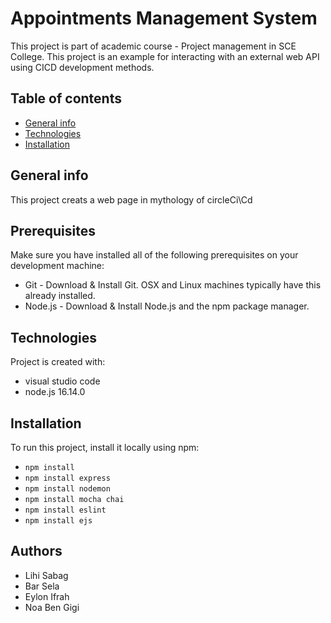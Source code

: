 # Appointments Management System
This project is part of academic course - Project management in SCE College.
This project is an example for interacting with an external web API using CICD development methods.

## Table of contents
* [General info](#general-info)
* [Technologies](#technologies)
* [Installation](#Installation)

## General info
This project creats a web page in mythology of circleCi\Cd 

## Prerequisites
Make sure you have installed all of the following prerequisites on your development machine:

* Git - Download & Install Git. OSX and Linux machines typically have this already installed.
* Node.js - Download & Install Node.js and the npm package manager. 


## Technologies
Project is created with:
* visual studio code
* node.js 16.14.0
	
## Installation
To run this project, install it locally using npm:

* `npm install`
* `npm install express`
* `npm install nodemon`
* `npm install mocha chai`
* `npm install eslint`
* `npm install ejs`

## Authors

* Lihi Sabag
* Bar Sela
* Eylon Ifrah
* Noa Ben Gigi
